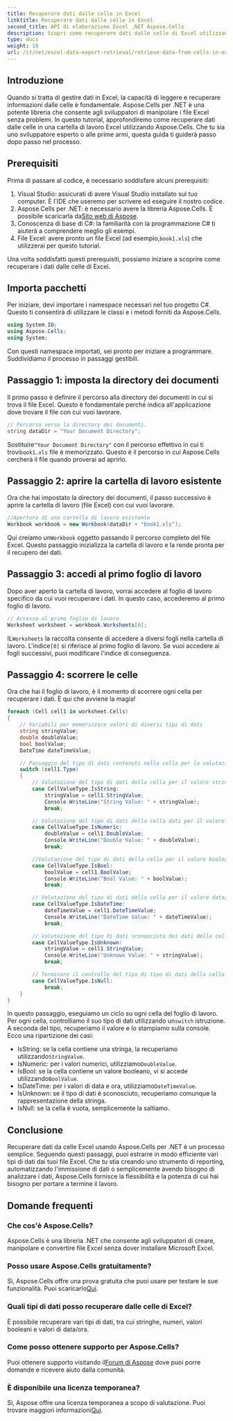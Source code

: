 ```yaml
---
title: Recuperare dati dalle celle in Excel
linktitle: Recuperare dati dalle celle in Excel
second_title: API di elaborazione Excel .NET Aspose.Cells
description: Scopri come recuperare dati dalle celle di Excel utilizzando Aspose.Cells per .NET in questo tutorial dettagliato, perfetto sia per i principianti che per gli sviluppatori esperti.
type: docs
weight: 10
url: /it/net/excel-data-export-retrieval/retrieve-data-from-cells-in-excel/
---
```

## Introduzione

Quando si tratta di gestire dati in Excel, la capacità di leggere e recuperare informazioni dalle celle è fondamentale. Aspose.Cells per .NET è una potente libreria che consente agli sviluppatori di manipolare i file Excel senza problemi. In questo tutorial, approfondiremo come recuperare dati dalle celle in una cartella di lavoro Excel utilizzando Aspose.Cells. Che tu sia uno sviluppatore esperto o alle prime armi, questa guida ti guiderà passo dopo passo nel processo.

## Prerequisiti

Prima di passare al codice, è necessario soddisfare alcuni prerequisiti:

1. Visual Studio: assicurati di avere Visual Studio installato sul tuo computer. È l'IDE che useremo per scrivere ed eseguire il nostro codice.
2.  Aspose.Cells per .NET: è necessario avere la libreria Aspose.Cells. È possibile scaricarla da[Sito web di Aspose](https://releases.aspose.com/cells/net/).
3. Conoscenza di base di C#: la familiarità con la programmazione C# ti aiuterà a comprendere meglio gli esempi.
4. File Excel: avere pronto un file Excel (ad esempio,`book1.xls`) che utilizzerai per questo tutorial.

Una volta soddisfatti questi prerequisiti, possiamo iniziare a scoprire come recuperare i dati dalle celle di Excel.

## Importa pacchetti

Per iniziare, devi importare i namespace necessari nel tuo progetto C#. Questo ti consentirà di utilizzare le classi e i metodi forniti da Aspose.Cells.

```csharp
using System.IO;
using Aspose.Cells;
using System;
```

Con questi namespace importati, sei pronto per iniziare a programmare. Suddividiamo il processo in passaggi gestibili.

## Passaggio 1: imposta la directory dei documenti

Il primo passo è definire il percorso alla directory dei documenti in cui si trova il file Excel. Questo è fondamentale perché indica all'applicazione dove trovare il file con cui vuoi lavorare.


```csharp
// Percorso verso la directory dei documenti.
string dataDir = "Your Document Directory";
```

 Sostituire`"Your Document Directory"` con il percorso effettivo in cui ti trovi`book1.xls` file è memorizzato. Questo è il percorso in cui Aspose.Cells cercherà il file quando proverai ad aprirlo.

## Passaggio 2: aprire la cartella di lavoro esistente

Ora che hai impostato la directory dei documenti, il passo successivo è aprire la cartella di lavoro (file Excel) con cui vuoi lavorare.


```csharp
//Apertura di una cartella di lavoro esistente
Workbook workbook = new Workbook(dataDir + "book1.xls");
```

 Qui creiamo un`Workbook` oggetto passando il percorso completo del file Excel. Questo passaggio inizializza la cartella di lavoro e la rende pronta per il recupero dei dati.

## Passaggio 3: accedi al primo foglio di lavoro

Dopo aver aperto la cartella di lavoro, vorrai accedere al foglio di lavoro specifico da cui vuoi recuperare i dati. In questo caso, accederemo al primo foglio di lavoro.


```csharp
// Accesso al primo foglio di lavoro
Worksheet worksheet = workbook.Worksheets[0];
```

 IL`Worksheets` la raccolta consente di accedere a diversi fogli nella cartella di lavoro. L'indice`[0]` si riferisce al primo foglio di lavoro. Se vuoi accedere ai fogli successivi, puoi modificare l'indice di conseguenza.

## Passaggio 4: scorrere le celle

Ora che hai il foglio di lavoro, è il momento di scorrere ogni cella per recuperare i dati. È qui che avviene la magia!


```csharp
foreach (Cell cell1 in worksheet.Cells)
{
    // Variabili per memorizzare valori di diversi tipi di dati
    string stringValue;
    double doubleValue;
    bool boolValue;
    DateTime dateTimeValue;

    // Passaggio del tipo di dati contenuti nella cella per la valutazione
    switch (cell1.Type)
    {
        // Valutazione del tipo di dati della cella per il valore stringa
        case CellValueType.IsString:
            stringValue = cell1.StringValue;
            Console.WriteLine("String Value: " + stringValue);
            break;

        // Valutazione del tipo di dati della cella dati per il valore double
        case CellValueType.IsNumeric:
            doubleValue = cell1.DoubleValue;
            Console.WriteLine("Double Value: " + doubleValue);
            break;

        //Valutazione del tipo di dati della cella per il valore booleano
        case CellValueType.IsBool:
            boolValue = cell1.BoolValue;
            Console.WriteLine("Bool Value: " + boolValue);
            break;

        // Valutazione del tipo di dati della cella per il valore data/ora
        case CellValueType.IsDateTime:
            dateTimeValue = cell1.DateTimeValue;
            Console.WriteLine("DateTime Value: " + dateTimeValue);
            break;

        // Valutazione del tipo di dati sconosciuto dei dati della cella
        case CellValueType.IsUnknown:
            stringValue = cell1.StringValue;
            Console.WriteLine("Unknown Value: " + stringValue);
            break;

        // Terminare il controllo del tipo di tipo di dati della cella è null
        case CellValueType.IsNull:
            break;
    }
}
```

 In questo passaggio, eseguiamo un ciclo su ogni cella del foglio di lavoro. Per ogni cella, controlliamo il suo tipo di dati utilizzando un`switch` istruzione. A seconda del tipo, recuperiamo il valore e lo stampiamo sulla console. Ecco una ripartizione dei casi:

-  IsString: se la cella contiene una stringa, la recuperiamo utilizzando`StringValue`.
-  IsNumeric: per i valori numerici, utilizziamo`DoubleValue`.
-  IsBool: se la cella contiene un valore booleano, vi si accede utilizzando`BoolValue`.
-  IsDateTime: per i valori di data e ora, utilizziamo`DateTimeValue`.
- IsUnknown: se il tipo di dati è sconosciuto, recuperiamo comunque la rappresentazione della stringa.
- IsNull: se la cella è vuota, semplicemente la saltiamo.

## Conclusione

Recuperare dati da celle Excel usando Aspose.Cells per .NET è un processo semplice. Seguendo questi passaggi, puoi estrarre in modo efficiente vari tipi di dati dai tuoi file Excel. Che tu stia creando uno strumento di reporting, automatizzando l'immissione di dati o semplicemente avendo bisogno di analizzare i dati, Aspose.Cells fornisce la flessibilità e la potenza di cui hai bisogno per portare a termine il lavoro.

## Domande frequenti

### Che cos'è Aspose.Cells?  
Aspose.Cells è una libreria .NET che consente agli sviluppatori di creare, manipolare e convertire file Excel senza dover installare Microsoft Excel.

### Posso usare Aspose.Cells gratuitamente?  
 Sì, Aspose.Cells offre una prova gratuita che puoi usare per testare le sue funzionalità. Puoi scaricarlo[Qui](https://releases.aspose.com/).

### Quali tipi di dati posso recuperare dalle celle di Excel?  
È possibile recuperare vari tipi di dati, tra cui stringhe, numeri, valori booleani e valori di data/ora.

### Come posso ottenere supporto per Aspose.Cells?  
 Puoi ottenere supporto visitando il[Forum di Aspose](https://forum.aspose.com/c/cells/9) dove puoi porre domande e ricevere aiuto dalla comunità.

### È disponibile una licenza temporanea?  
 Sì, Aspose offre una licenza temporanea a scopo di valutazione. Puoi trovare maggiori informazioni[Qui](https://purchase.aspose.com/temporary-license/).